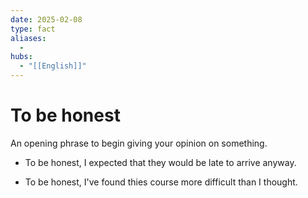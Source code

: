 ```yaml
---
date: 2025-02-08
type: fact
aliases:
  -
hubs:
  - "[[English]]"
---
```


# To be honest

An opening phrase to begin giving your opinion on something.

- To be honest, I expected that they would be late to arrive anyway.

- To be honest, I've found thies course more difficult than I thought.



